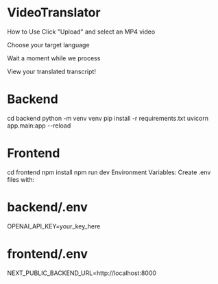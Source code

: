 # VideoTranslator



How to Use
Click "Upload" and select an MP4 video

Choose your target language

Wait a moment while we process

View your translated transcript!


# Backend
cd backend
python -m venv venv
pip install -r requirements.txt
uvicorn app.main:app --reload

# Frontend
cd frontend
npm install
npm run dev
Environment Variables:
Create .env files with:

# backend/.env
OPENAI_API_KEY=your_key_here

# frontend/.env
NEXT_PUBLIC_BACKEND_URL=http://localhost:8000

